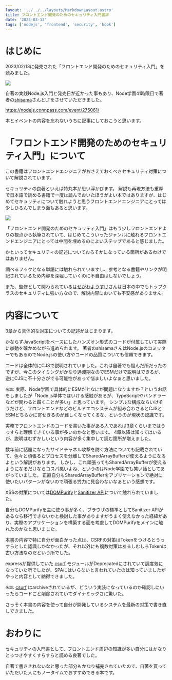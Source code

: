 ```yaml
---
layout: '../../../layouts/MarkdownLayout.astro'
title: フロントエンド開発のためのセキュリティ入門書評
date: '2023-03-13'
tags: ['nodejs', 'frontend', 'security', 'book']
---
```


# はじめに

2023/02/13に発売された「フロントエンド開発のためのセキュリティ入門」を読みました。

<a href="https://www.amazon.co.jp/dp/B0BQM1KMBG?&linkCode=li3&tag=koh11001-22&linkId=6f10a301ca8ec5a8ff90824f3f086ca4&language=ja_JP&ref_=as_li_ss_il" target="_blank"><img border="0" src="//ws-fe.amazon-adsystem.com/widgets/q?_encoding=UTF8&ASIN=B0BQM1KMBG&Format=_SL250_&ID=AsinImage&MarketPlace=JP&ServiceVersion=20070822&WS=1&tag=koh11001-22&language=ja_JP" ></a><img src="https://ir-jp.amazon-adsystem.com/e/ir?t=koh11001-22&language=ja_JP&l=li3&o=9&a=B0BQM1KMBG" width="1" height="1" border="0" alt="" style="border:none !important; margin:0px !important;" />

自著の実践Node.js入門と発売日が近かった事もあり、Node学園41時限目で著者の<a href="https://twitter.com/shisama_" target="_blank">shisama</a>さんとLTをさせていただきました。

https://nodejs.connpass.com/event/275061/

本とイベントの内容を忘れないうちに記事にしておこうと思います。

# 「フロントエンド開発のためのセキュリティ入門」について

この書籍はフロントエンドエンジニアがおさえておくべきセキュリティ対策について解説されています。

セキュリティの良著といえば特丸本が思い浮かびます。
解説も再現方法も重厚で日本語で読める書籍で一度は読んでおいたほうがよい本ではありますが、はじめてセキュリティについて触れようと思うフロントエンドエンジニアにとっては少しひるんでしまう面もあると思います。

<a href="https://www.amazon.co.jp/%E4%BD%93%E7%B3%BB%E7%9A%84%E3%81%AB%E5%AD%A6%E3%81%B6-%E5%AE%89%E5%85%A8%E3%81%AAWeb%E3%82%A2%E3%83%97%E3%83%AA%E3%82%B1%E3%83%BC%E3%82%B7%E3%83%A7%E3%83%B3%E3%81%AE%E4%BD%9C%E3%82%8A%E6%96%B9-%E7%AC%AC2%E7%89%88%EF%BC%BB%E5%9B%BA%E5%AE%9A%E7%89%88%EF%BC%BD-%E8%84%86%E5%BC%B1%E6%80%A7%E3%81%8C%E7%94%9F%E3%81%BE%E3%82%8C%E3%82%8B%E5%8E%9F%E7%90%86%E3%81%A8%E5%AF%BE%E7%AD%96%E3%81%AE%E5%AE%9F%E8%B7%B5-%E5%BE%B3%E4%B8%B8-%E6%B5%A9-ebook/dp/B07DVY4H3M?_encoding=UTF8&qid=&sr=&linkCode=li2&tag=koh11001-22&linkId=be17df37767be1fb7425f7578491d984&language=ja_JP&ref_=as_li_ss_il" target="_blank"><img border="0" src="//ws-fe.amazon-adsystem.com/widgets/q?_encoding=UTF8&ASIN=B07DVY4H3M&Format=_SL160_&ID=AsinImage&MarketPlace=JP&ServiceVersion=20070822&WS=1&tag=koh11001-22&language=ja_JP" ></a><img src="https://ir-jp.amazon-adsystem.com/e/ir?t=koh11001-22&language=ja_JP&l=li2&o=9&a=B07DVY4H3M" width="1" height="1" border="0" alt="" style="border:none !important; margin:0px !important;" />

「フロントエンド開発のためのセキュリティ入門」はもう少しフロントエンドよりの視点から執筆されていて、はじめてこういったジャンルに触れるフロントエンドエンジニアにとっては中間を埋めるのによいステップであると感じました。

かといってセキュリティの記述についておろそかになっている箇所があるわけではありません。

調べるフックとなる単語には触れられていますし、参考となる書籍やリンクが明記されているため内容を深堀していくのに不自由はしないでしょう。

また、監修として関わられている<a href="https://twitter.com/hasegawayosuke" target="_blank">はせがわようすけ</a>さんは日本の中でもトップクラスのセキュリティに強い方なので、解説内容においても不安感がありません。

# 内容について

3章から具体的な対策についての記述がはじまります。

かならずJavaScriptをベースにしたハンズオン形式のコードが付属していて実際に挙動を確かめながら進められます。
著者のshisamaさんはNode.jsのコミッターでもあるのでNode.jsの使い方やコードの品質についても信頼できます。

コードは全体的にCJSで説明されていました。これは自著でも悩んだ所だったのですが、今このタイミングがかなり過渡期なのでESMだけで説明はできるが、逆にCJSに不十分さがでる可能性があって悩ましいよなぁと思いました。

`余談`: 実際、Node学園で具体的にESMだとなにが問題になりますか？というお話をしましたが「Node.js単体ではいける感触があるが、TypeScriptやバンドラーなどが関わると躓くことが多い」と思っています。
シンプルな構成ならいけそうだけど、フロントエンドなどのビルドエコシステムが組み合わさるとCJSとESMどちらかに寄せきるのが難しくなってくるな、というのが現状の認識です。

実務でフロントエンドのコードを書いた事がある人であれば3章くらいまではうっすらと理解できている事が多いのかなと思います。
4章以降は知ってはいるが、説明はむずかしいという内容が多く集中して読む箇所が増えました。

数年前に話題になったサイドチャネル攻撃を防ぐ方法についても記載されていて、色々と頑張るとプロセスを分離してSharedArrayBufferが使えるようになるよという解説があります。
しかし、これ頑張ってもSharedArrayBufferが使えるようになるだけならコスパ悪いよね、というのはNode学園でも笑い話としてあがっていました。
正直自分もSharedArrayBufferをアプリケーションで絶対に使いたいパターンがないので頑張る労力に見合わないなぁという感想です。

XSSの対策については<a href="https://github.com/cure53/DOMPurify" target="_blank">DOMPurify</a>と<a href="https://developer.mozilla.org/en-US/docs/Web/API/HTML_Sanitizer_API" target="_blank">Sanitizer API</a>について触れられていました。

自分もDOMPurifyを主に使う事が多く、ブラウザの標準としてSanitizer APIがあるなら移行できないかと検討した事がありますがうまく使えなかった経緯があり、実際のアプリケーションを構築する面を考慮してDOMPurifyをメインに触れたのかなと思いました。

本書の内容で特に自分が面白かった点は、CSRFの対策はTokenをつけるとうっすらとした認識しかなかったが、それ以外にも複数対策はあるしむしろTokenは古い方法なのだという所でした。

expressが提供していた <a href="https://github.com/expressjs/csurf" target="_blank">csurf</a> モジュールがDeprecatedにされていて調度気になっていた所でしたが、SPAにはいらないと言われていたのは知っていましたがやっと内容として納得できました。

`余談`: [csurf](https://github.com/expressjs/csurf/commit/1cee470c2781727a5cf25a24c4f0fd3207a3ff2b) はarchiveされているが、どういう実装になっているのか確認しにいったらコードごと削除されていてダイナミックさに驚いた。

さっそく本書の内容を使って自分が開発しているシステムを最新の対策で書き直しできました。

# おわりに

セキュリティの入門書として、フロントエンド周辺の知識が多い自分にはかなりとっつきやすくすらすらと読める良著でした。

自著で書ききれないなと思った部分もかなり補完されていたので、自著を買っていただいた人にもノータイムでおすすめできる本です。
